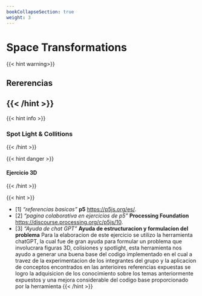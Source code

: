 ```yaml
---
bookCollapseSection: true
weight: 3
---
```


# **Space Transformations**

{{< hint warning>}}
## **Rererencias**
{{< /hint >}}
---

{{< hint info >}}
### **Spot Light & Collitions**
{{< /hint >}}

{{< hint danger >}}
#### Ejercicio 3D
{{< /hint >}}

{{< hint >}}

- [1] _“referencias basicas”_ **p5** https://p5js.org/es/.
- [2] _“pagina colaborativa en ejercicios de p5”_ **Processing Foundation** https://discourse.processing.org/c/p5js/10.
- [3] _“Ayuda de chat GPT”_ **Ayuda de estructuracion y formulacion del problema** Para la elaboracion de este ejercicio se utilizo la herramienta chatGPT, la cual fue de gran ayuda para formular un problema que involucrara figuras 3D, colisiones y spotlight, esta herramienta nos ayudo a generar una buena base del codigo implementado en el cual a travez de la experimentacion de los integrantes del grupo y la aplicacion de conceptos encontrados en las anterioires referencias expuestas se logro la adquisicion de los conocimiento sobre los temas anteriormente expuestos y una mejora considerable del codigo base proporcionado por la herramienta
{{< /hint >}}



